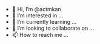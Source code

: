 - 👋 Hi, I’m @actmkan
- 👀 I’m interested in ...
- 🌱 I’m currently learning ...
- 💞️ I’m looking to collaborate on ...
- 📫 How to reach me ...

<!---
actmkan/actmkan is a ✨ special ✨ repository because its `README.md` (this file) appears on your GitHub profile.
You can click the Preview link to take a look at your changes.
--->
